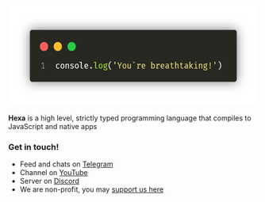 <!-- markdownlint-disable MD041 -->
<p align="center">
  <img height="200" src="./profile/breathtaking.png">
</p>
<!-- markdownlint-enable MD041 -->

**Hexa** is a high level, strictly typed programming language that compiles to JavaScript and native apps

### Get in touch!

- Feed and chats on [Telegram](https://t.me/s/hexalang_news/42)
- Channel on [YouTube](https://www.youtube.com/channel/UChcz5b20vDOk4ERoPs-pCbw)
- Server on [Discord](https://discord.gg/SsAWf9M)
- We are non-profit, you may [support us here](https://hexalang.github.io/donate)
